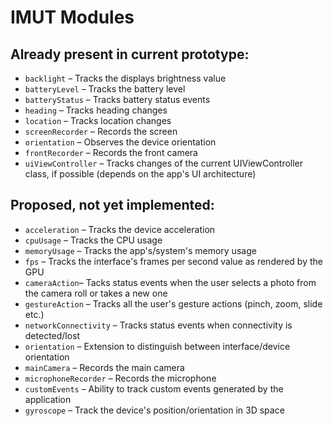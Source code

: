 # IMUT Modules

## Already present in current prototype:

* `backlight` – Tracks the displays brightness value
* `batteryLevel` – Tracks the battery level
* `batteryStatus` – Tracks battery status events
* `heading` – Tracks heading changes
* `location` – Tracks location changes
* `screenRecorder` – Records the screen
* `orientation` – Observes the device orientation
* `frontRecorder` – Records the front camera
* `uiViewController` – Tracks changes of the current UIViewController class, if possible (depends on the app's UI architecture)

## Proposed, not yet implemented:

* `acceleration` – Tracks the device acceleration
* `cpuUsage` – Tracks the CPU usage
* `memoryUsage` – Tracks the app's/system's memory usage
* `fps` – Tracks the interface's frames per second value as rendered by the GPU
* `cameraAction`– Tacks status events when the user selects a photo from the camera roll or takes a new one
* `gestureAction` – Tracks all the user's gesture actions (pinch, zoom, slide etc.)
* `networkConnectivity` – Tracks status events when connectivity is detected/lost
* `orientation` – Extension to distinguish between interface/device orientation
* `mainCamera` – Records the main camera 
* `microphoneRecorder` – Records the microphone
* `customEvents` – Ability to track custom events generated by the application
* `gyroscope` – Track the device's position/orientation in 3D space